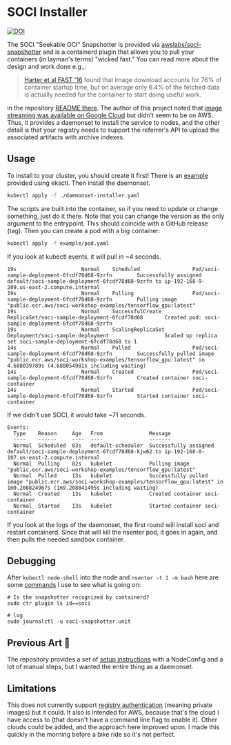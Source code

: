 # SOCI Installer

[![DOI](https://zenodo.org/badge/867900817.svg)](https://doi.org/10.5281/zenodo.13895822)

The SOCI "Seekable OCI" Snapshotter is provided via [awslabs/soci-snapshotter](https://github.com/awslabs/soci-snapshotter) and is a containerd plugin that allows you to pull your containers (in layman's terms) "wicked fast." You can read more about the design and work done e.g.,:

> [Harter et al FAST '16](https://www.usenix.org/conference/fast16/technical-sessions/presentation/harter) found that image download accounts for 76% of container startup time, but on average only 6.4% of the fetched data is actually needed for the container to start doing useful work.

in the repository [README there](https://github.com/awslabs/soci-snapshotter). The author of this project noted that [image streaming was available on Google Cloud](https://cloud.google.com/kubernetes-engine/docs/how-to/image-streaming) but didn't seem to be on AWS. Thus, it provides a daemonset to install the service to nodes, and the other detail is that your registry needs to support the referrer's API to upload the associated artifacts with archive indexes.

## Usage

To install to your cluster, you should create it first! There is an [example](example) provided using eksctl. Then install the daemonset. 

```bash
kubectl apply -f ./daemonset-installer.yaml
```

The scripts are built into the container, so if you need to update or change something, just do it there. Note that you can change the version as the only argument to the entrypoint. This should coincide with a GitHub release (tag). Then you can create a pod with a big container:

```bash
kubectl apply -f example/pod.yaml
```

If you look at kubectl events, it will pull in ~4 seconds.

```console
19s                     Normal    Scheduled                 Pod/soci-sample-deployment-6fcdf78d68-9zrfn        Successfully assigned default/soci-sample-deployment-6fcdf78d68-9zrfn to ip-192-168-9-209.us-east-2.compute.internal
19s                     Normal    Pulling                   Pod/soci-sample-deployment-6fcdf78d68-9zrfn        Pulling image "public.ecr.aws/soci-workshop-examples/tensorflow_gpu:latest"
19s                     Normal    SuccessfulCreate          ReplicaSet/soci-sample-deployment-6fcdf78d68       Created pod: soci-sample-deployment-6fcdf78d68-9zrfn
19s                     Normal    ScalingReplicaSet         Deployment/soci-sample-deployment                  Scaled up replica set soci-sample-deployment-6fcdf78d68 to 1
14s                     Normal    Pulled                    Pod/soci-sample-deployment-6fcdf78d68-9zrfn        Successfully pulled image "public.ecr.aws/soci-workshop-examples/tensorflow_gpu:latest" in 4.688039789s (4.688054981s including waiting)
14s                     Normal    Created                   Pod/soci-sample-deployment-6fcdf78d68-9zrfn        Created container soci-container
14s                     Normal    Started                   Pod/soci-sample-deployment-6fcdf78d68-9zrfn        Started container soci-container
```

If we didn't use SOCI, it would take ~71 seconds.

```console
Events:
  Type    Reason     Age   From               Message
  ----    ------     ----  ----               -------
  Normal  Scheduled  83s   default-scheduler  Successfully assigned default/soci-sample-deployment-6fcdf78d68-kjw62 to ip-192-168-0-107.us-east-2.compute.internal
  Normal  Pulling    82s   kubelet            Pulling image "public.ecr.aws/soci-workshop-examples/tensorflow_gpu:latest"
  Normal  Pulled     13s   kubelet            Successfully pulled image "public.ecr.aws/soci-workshop-examples/tensorflow_gpu:latest" in 1m9.208824967s (1m9.208841495s including waiting)
  Normal  Created    13s   kubelet            Created container soci-container
  Normal  Started    13s   kubelet            Started container soci-container
```

If you look at the logs of the daemonset, the first round will install soci and restart containerd. Since that will kill the nsenter pod, it goes in again, and then pulls the needed sandbox container. 

## Debugging

After `kubectl node-shell` into the node and `nsenter -t 1 -m bash` here are some [commands](https://github.com/awslabs/soci-snapshotter/blob/main/docs/debug.md) I use to see what is going on:

```console
# Is the snapshotter recognized by containerd?
sudo ctr plugin ls id==soci

# log
sudo journalctl -u soci-snapshotter.unit
```

## Previous Art 🎨

The repository provides a set of [setup instructions](https://github.com/awslabs/soci-snapshotter/blob/main/docs/eks.md) with a NodeConfig and a lot of manual steps, but I wanted the entire thing as a daemonset.

## Limitations

This does not currently support [registry authentication](https://github.com/awslabs/soci-snapshotter/blob/main/docs/kubernetes.md#registry-authentication-configuration) (meaning private images) but it could. It also is intended for AWS, because that's the cloud I have access to (that doesn't have a command line flag to enable it). Other clouds could be added, and the approach here improved upon. I made this quickly in the morning before a bike ride so it's not perfect.
